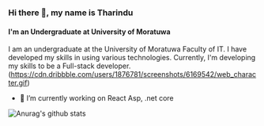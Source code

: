 
### Hi there 👋, my name is Tharindu
#### I'm an Undergraduate at University of Moratuwa

I am an undergraduate at the University of Moratuwa Faculty of IT. I have developed my skills in using various technologies. Currently, I'm developing my skills to be a Full-stack developer.
(https://cdn.dribbble.com/users/1876781/screenshots/6169542/web_character.gif)
- 🔭 I’m currently working on React Asp, .net core







![Anurag's github stats](https://github-readme-stats.vercel.app/api?username=TharinduK97&show_icons=true&theme=radical)

<!--
**TharinduK97/TharinduK97** is a ✨ _special_ ✨ repository because its `README.md` (this file) appears on your GitHub profile.

Here are some ideas to get you started:

- 🔭 I’m currently working on ...
- 🌱 I’m currently learning ...
- 👯 I’m looking to collaborate on ...
- 🤔 I’m looking for help with ...
- 💬 Ask me about ...
- 📫 How to reach me: ...
- 😄 Pronouns: ...
- ⚡ Fun fact: ...
-->
